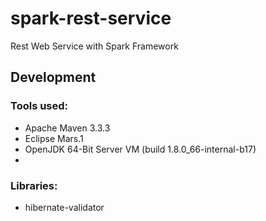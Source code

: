 # spark-rest-service
Rest Web Service with Spark Framework


## Development
### Tools used:
* Apache Maven 3.3.3
* Eclipse Mars.1
* OpenJDK 64-Bit Server VM (build 1.8.0_66-internal-b17)
* 
### Libraries:
* hibernate-validator
